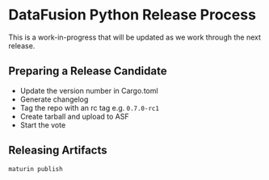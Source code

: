<!---
  Licensed to the Apache Software Foundation (ASF) under one
  or more contributor license agreements.  See the NOTICE file
  distributed with this work for additional information
  regarding copyright ownership.  The ASF licenses this file
  to you under the Apache License, Version 2.0 (the
  "License"); you may not use this file except in compliance
  with the License.  You may obtain a copy of the License at

    http://www.apache.org/licenses/LICENSE-2.0

  Unless required by applicable law or agreed to in writing,
  software distributed under the License is distributed on an
  "AS IS" BASIS, WITHOUT WARRANTIES OR CONDITIONS OF ANY
  KIND, either express or implied.  See the License for the
  specific language governing permissions and limitations
  under the License.
-->

# DataFusion Python Release Process

This is a work-in-progress that will be updated as we work through the next release.

## Preparing a Release Candidate

- Update the version number in Cargo.toml
- Generate changelog
- Tag the repo with an rc tag e.g. `0.7.0-rc1`
- Create tarball and upload to ASF
- Start the vote

## Releasing Artifacts

```bash
maturin publish
```